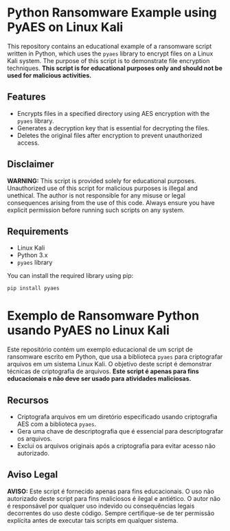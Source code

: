 # Python Ransomware Example using PyAES on Linux Kali

This repository contains an educational example of a ransomware script written in Python, which uses the `pyaes` library to encrypt files on a Linux Kali system. The purpose of this script is to demonstrate file encryption techniques. **This script is for educational purposes only and should not be used for malicious activities.**

## Features

- Encrypts files in a specified directory using AES encryption with the `pyaes` library.
- Generates a decryption key that is essential for decrypting the files.
- Deletes the original files after encryption to prevent unauthorized access.

## Disclaimer

**WARNING:** This script is provided solely for educational purposes. Unauthorized use of this script for malicious purposes is illegal and unethical. The author is not responsible for any misuse or legal consequences arising from the use of this code. Always ensure you have explicit permission before running such scripts on any system.

## Requirements

- Linux Kali
- Python 3.x
- `pyaes` library

You can install the required library using pip:

```bash
pip install pyaes
```

# Exemplo de Ransomware Python usando PyAES no Linux Kali 

Este repositório contém um exemplo educacional de um script de ransomware escrito em Python, que usa a biblioteca `pyaes` para criptografar arquivos em um sistema Linux Kali. O objetivo deste script é demonstrar técnicas de criptografia de arquivos. **Este script é apenas para fins educacionais e não deve ser usado para atividades maliciosas.** 

## Recursos 

- Criptografa arquivos em um diretório especificado usando criptografia AES com a biblioteca `pyaes`.
- Gera uma chave de descriptografia que é essencial para descriptografar os arquivos.
- Exclui os arquivos originais após a criptografia para evitar acesso não autorizado.

## Aviso Legal 

**AVISO:** Este script é fornecido apenas para fins educacionais. O uso não autorizado deste script para fins maliciosos é ilegal e antiético. O autor não é responsável por qualquer uso indevido ou consequências legais decorrentes do uso deste código. Sempre certifique-se de ter permissão explícita antes de executar tais scripts em qualquer sistema.

